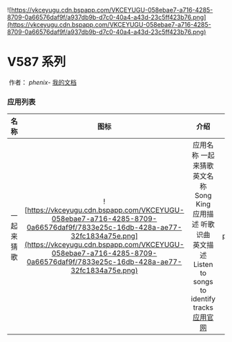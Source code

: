 ![https://vkceyugu.cdn.bspapp.com/VKCEYUGU-058ebae7-a716-4285-8709-0a66576daf9f/a937db9b-d7c0-40a4-a43d-23c5ff423b76.png](https://vkceyugu.cdn.bspapp.com/VKCEYUGU-058ebae7-a716-4285-8709-0a66576daf9f/a937db9b-d7c0-40a4-a43d-23c5ff423b76.png)

# 													V587 系列

​																																											作者： *phenix*- [我的文档]( https://zhouphenix.github.io/Docs/#/index)

### 应用列表




|    名称    |                             图标                             |                             介绍                             |  作者  | 图片                                                         |
| :--------: | :----------------------------------------------------------: | :----------------------------------------------------------: | :----: | ------------------------------------------------------------ |
| 一起来猜歌 | ![https://vkceyugu.cdn.bspapp.com/VKCEYUGU-058ebae7-a716-4285-8709-0a66576daf9f/7833e25c-16db-428a-ae77-32fc1834a75e.png](https://vkceyugu.cdn.bspapp.com/VKCEYUGU-058ebae7-a716-4285-8709-0a66576daf9f/7833e25c-16db-428a-ae77-32fc1834a75e.png) | 应用名称 一起来猜歌<br/>英文名称 Song King<br/>应用描述 听歌识曲<br/>英文描述 Listen to songs to identify tracks<br/>[应用官网]( https://github.com/zhouphenix/Docs) | phenix | <img src="https://img-cdn-aliyun.dcloud.net.cn/stream/plugin_screens/uni-songgame_0.PNG?v=1619350989" alt="登录页" style="zoom:10%;" /><img src="https://img-cdn-aliyun.dcloud.net.cn/stream/plugin_screens/uni-songgame_1.PNG?v=1619350989" alt="听歌识曲页" style="zoom:10%;" /><img src="https://img-cdn-aliyun.dcloud.net.cn/stream/plugin_screens/uni-songgame_2.PNG?v=1619350989" alt="听歌识曲页2" style="zoom:10%;" /><img src="https://img-cdn-aliyun.dcloud.net.cn/stream/plugin_screens/uni-songgame_3.PNG?v=1619350989" alt="听歌识曲页3" style="zoom:10%;" /><img src="https://img-cdn-aliyun.dcloud.net.cn/stream/plugin_screens/uni-songgame_4.PNG?v=1619350989" alt="听歌识曲页3" style="zoom:10%;" /> |



